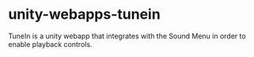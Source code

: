 unity-webapps-tunein
====================

TuneIn is a unity webapp that integrates with the Sound Menu in order to enable playback controls.